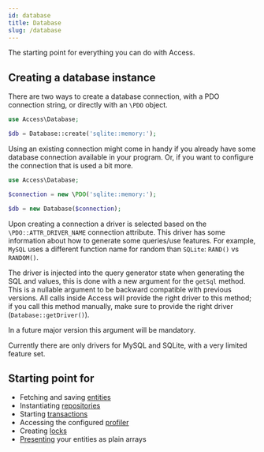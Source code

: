 ```yaml
---
id: database
title: Database
slug: /database
---
```


The starting point for everything you can do with Access.

## Creating a database instance

There are two ways to create a database connection, with a PDO connection
string, or directly with an `\PDO` object.

```php title="With a connection string"
use Access\Database;

$db = Database::create('sqlite::memory:');
```

Using an existing connection might come in handy if you already have some
database connection available in your program. Or, if you want to configure the
connection that is used a bit more.

```php title="With an existing \PDO connection"
use Access\Database;

$connection = new \PDO('sqlite::memory:');

$db = new Database($connection);
```

Upon creating a connection a driver is selected based on the
`\PDO::ATTR_DRIVER_NAME` connection attribute. This driver has some information
about how to generate some queries/use features. For example, `MySQL` uses a
different function name for random than `SQLite`: `RAND()` vs `RANDOM()`.

The driver is injected into the query generator state when generating the SQL
and values, this is done with a new argument for the `getSql` method. This is a
nullable argument to be backward compatible with previous versions. All calls
inside Access will provide the right driver to this method; if you call this
method manually, make sure to provide the right driver
(`Database::getDriver()`).

In a future major version this argument will be mandatory.

Currently there are only drivers for MySQL and SQLite, with a very limited
feature set.

## Starting point for

-   Fetching and saving [entities](entities)
-   Instantiating [repositories](repositories)
-   Starting [transactions](transactions)
-   Accessing the configured [profiler](profiler)
-   Creating [locks](locks)
-   [Presenting](presenters) your entities as plain arrays
